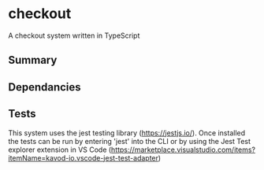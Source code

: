 # checkout
A checkout system written in TypeScript

## Summary

## Dependancies

## Tests
This system uses the jest testing library (https://jestjs.io/).
Once installed the tests can be run by entering 'jest' into the CLI or by using the Jest Test explorer extension in VS Code (https://marketplace.visualstudio.com/items?itemName=kavod-io.vscode-jest-test-adapter)
